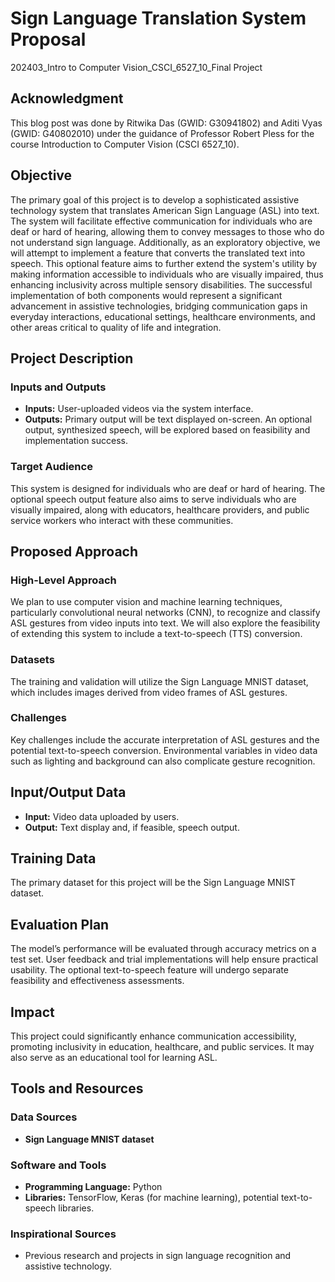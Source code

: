 # Sign Language Translation System Proposal

202403_Intro to Computer Vision_CSCI_6527_10_Final Project

## Acknowledgment 

This blog post was done by Ritwika Das (GWID: G30941802) and Aditi Vyas (GWID: G40802010) under the guidance of Professor Robert Pless for the course Introduction to Computer Vision (CSCI 6527_10).

## Objective
The primary goal of this project is to develop a sophisticated assistive technology system that translates American Sign Language (ASL) into text. The system will facilitate effective communication for individuals who are deaf or hard of hearing, allowing them to convey messages to those who do not understand sign language. Additionally, as an exploratory objective, we will attempt to implement a feature that converts the translated text into speech. This optional feature aims to further extend the system's utility by making information accessible to individuals who are visually impaired, thus enhancing inclusivity across multiple sensory disabilities. The successful implementation of both components would represent a significant advancement in assistive technologies, bridging communication gaps in everyday interactions, educational settings, healthcare environments, and other areas critical to quality of life and integration.


## Project Description
### Inputs and Outputs
- **Inputs:** User-uploaded videos via the system interface.
- **Outputs:** Primary output will be text displayed on-screen. An optional output, synthesized speech, will be explored based on feasibility and implementation success.

### Target Audience
This system is designed for individuals who are deaf or hard of hearing. The optional speech output feature also aims to serve individuals who are visually impaired, along with educators, healthcare providers, and public service workers who interact with these communities.

## Proposed Approach
### High-Level Approach
We plan to use computer vision and machine learning techniques, particularly convolutional neural networks (CNN), to recognize and classify ASL gestures from video inputs into text. We will also explore the feasibility of extending this system to include a text-to-speech (TTS) conversion.

### Datasets
The training and validation will utilize the Sign Language MNIST dataset, which includes images derived from video frames of ASL gestures.

### Challenges
Key challenges include the accurate interpretation of ASL gestures and the potential text-to-speech conversion. Environmental variables in video data such as lighting and background can also complicate gesture recognition.

## Input/Output Data
- **Input:** Video data uploaded by users.
- **Output:** Text display and, if feasible, speech output.

## Training Data
The primary dataset for this project will be the Sign Language MNIST dataset.

## Evaluation Plan
The model’s performance will be evaluated through accuracy metrics on a test set. User feedback and trial implementations will help ensure practical usability. The optional text-to-speech feature will undergo separate feasibility and effectiveness assessments.

## Impact
This project could significantly enhance communication accessibility, promoting inclusivity in education, healthcare, and public services. It may also serve as an educational tool for learning ASL.

## Tools and Resources
### Data Sources
- **Sign Language MNIST dataset**

### Software and Tools
- **Programming Language:** Python
- **Libraries:** TensorFlow, Keras (for machine learning), potential text-to-speech libraries.

### Inspirational Sources
- Previous research and projects in sign language recognition and assistive technology.
